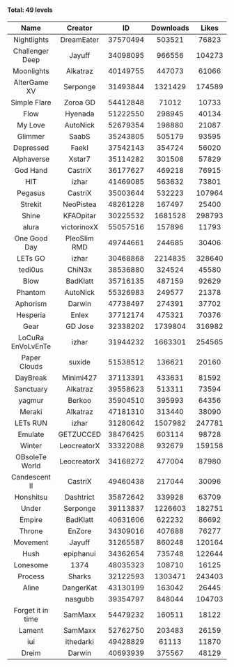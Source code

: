 #### Total: 49 levels

| Name | Creator | ID | Downloads | Likes |
|:---:|:---:|:---:|:---:|:---:|
| Nightlights | DreamEater | 37570494 | 503521 | 76823
| Challenger Deep | Jayuff | 34098095 | 966556 | 104273
| Moonlights | Alkatraz | 40149755 | 447073 | 61066
| AlterGame XV | Serponge | 31493844 | 1321429 | 174589
| Simple Flare | Zoroa GD | 54412848 | 71012 | 10733
| Flow | Hyenada | 51222550 | 298945 | 40134
| My Love | AutoNick | 52679354 | 198880 | 21087
| Glimmer | SaabS | 35243805 | 505179 | 93595
| Depressed | FaekI | 37542143 | 354724 | 56020
| Alphaverse | Xstar7 | 35114282 | 301508 | 57829
| God Hand | CastriX | 36177627 | 469218 | 76915
| HIT | izhar | 41469085 | 563632 | 73801
| Pegasus | CastriX | 35003644 | 532223 | 107964
| Strekit | NeoPistea | 48261228 | 167497 | 25400
| Shine | KFAOpitar | 30225532 | 1681528 | 298793
| alura | victorinoxX | 55057516 | 157896 | 11793
| One Good Day | PleoSlim RMD | 49744661 | 244685 | 30406
| LETs GO | izhar | 30468868 | 2214835 | 328640
| tedi0us | ChiN3x | 38536880 | 324524 | 45580
| Blow | BadKlatt | 35716135 | 487159 | 92629
| Phantom | AutoNick | 55326983 | 249577 | 21378
| Aphorism | Darwin | 47738497 | 274391 | 37702
| Hesperia | Enlex | 37712174 | 475321 | 70376
| Gear | GD Jose | 32338202 | 1739804 | 316982
| LoCuRa EnVoLvEnTe | izhar | 31944232 | 1663301 | 254565
| Paper Clouds | suxide | 51538512 | 136621 | 20160
| DayBreak | Minimi427 | 37113391 | 433631 | 81592
| Sanctuary | Alkatraz | 39558623 | 513311 | 73594
| yagmur | Berkoo | 35904510 | 395993 | 64356
| Meraki | Alkatraz | 47181310 | 313440 | 38090
| LETs  RUN | izhar | 31280642 | 1507982 | 247781
| Emulate | GETZUCCED | 38476425 | 603114 | 98728
| Winter | LeocreatorX | 33322088 | 932679 | 159158
| OBsoleTe World | LeocreatorX | 34168272 | 477004 | 87980
| Candescent II | CastriX | 49460438 | 217044 | 30096
| Honshitsu | Dashtrict | 35872642 | 339928 | 63709
| Under | Serponge | 39113837 | 1226603 | 182751
| Empire | BadKlatt | 40631606 | 622232 | 86692
| Throne | EnZore | 34309016 | 407688 | 76277
| Movement | Jayuff | 31265587 | 860248 | 120164
| Hush | epiphanui | 34362654 | 735748 | 122644
| Lonesome | 1374 | 48035323 | 108710 | 16125
| Process | Sharks | 32122593 | 1303471 | 243403
| Aline | DangerKat | 43130199 | 163042 | 26445
|   | nasgubb | 39354797 | 848044 | 104703
| Forget it in time | SamMaxx | 54479232 | 160511 | 18122
| Lament | SamMaxx | 52762750 | 203483 | 26159
| iui | ithedarki | 49428829 | 61113 | 11870
| Dreim | Darwin | 40693939 | 375567 | 48129
